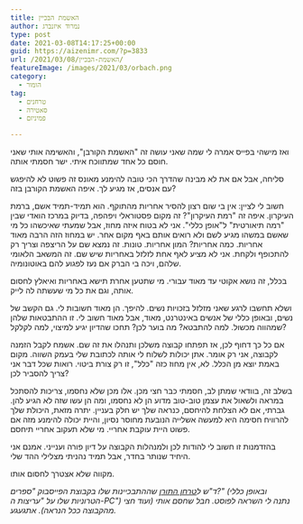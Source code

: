 ```yaml
---
title: האשמת הבכיין
author: נמרוד איזנברג
type: post
date: 2021-03-08T14:17:25+00:00
guid: https://aizenimr.com/?p=3833
url: /2021/03/08/האשמת-הבכיין/
featureImage: /images/2021/03/orbach.png
category:
  - הומור
tag:
  - טרחנים
  - סאטירה
  - פמיניזם

---
```

ואז מישהי בפייס אמרה לי שמה שאני עושה זה "האשמת הקורבן", והאשימה אותי שאני חוסם כל אחד שמתווכח איתי. ישר חסמתי אותה.

סליחה, אבל אם את לא מבינה שהדרך הכי טובה להימנע מאונס זה פשוט לא להיפגש עם אנסים, אז מגיע לך. איפה האשמת הקורבן בזה?

חשוב לי לציין: אין בי שום רצון להסיר אחריות מהתוקף. הוא תמיד-תמיד אשם, ברמת העיקרון. איפה זה "רמת העיקרון"? זה מקום פסטוראלי ויפהפה, בדיוק במרכז הואדי שבין "רמה תיאורטית" ל"אופן כללי". אני לא בטוח איזה מחוז, אבל שמעתי שאיכשהו כל מי שאשם במשהו מגיע לשם ולא רואים אותם באף מקום אחר. יש במחוז הזה הרבה מאוד אחריות. כמה אחריות? המון אחריות. טונות. זה נמצא שם על הריצפה וצריך רק להתכופף ולקחת. אני לא מציע לאף אחת לזלזל באחריות שיש שם. זה המשאב הלאומי שלהם, ויכה בי הברק אם נעז לפגוע להם באוטונומיה.

בכלל, זה נושא אקוטי עד מאוד עבורי. מי שתטען אחרת תישא באחריות ואיאלץ לחסום אותה, וגם את כל מי שעשתה לה לייק.

ושלא תחשבו לרגע שאני מזלזל בזכויות נשים. להיפך. הן מאוד חשובות לי. גם הקשב של נשים, ובאופן כללי של אנשים באינטרנט, מאוד, אבל מאוד חשוב לי. זו ההתבטאות שלהן שמהווה מכשול. למה להתבטא? מה בוער לכן? תחכו שהדיון יגיע למיצוי, למה לקלקל?

אם כל כך דחוף לכן, אז תפתחו קבוצה משלכן ותנהלו את זה שם. אשמח לקבל הזמנה לקבוצה, אני רק אומר. אתן יכולות לשלוח לי אותה לכתובת שלי בעמק השווה. מקום באמת יוצא מן הכלל. לא, אין מחוז כזה "כלל", זו רק צורת ביטוי. רואות שכל דבר אני צריך להסביר לכן?

בשלב זה, בוודאי שמתן לב, חסמתי כבר חצי מכן. אלו מכן שלא נחסמו, צריכות להסתכל במראה ולשאול את עצמן טוב-טוב מדוע הן לא נחסמו, ומה הן עשו שזה לא הגיע להן. גברתי, אם לא הצלחת להיחסם, כנראה שלך יש חלק בעניין. יתרה מזאת, היכולת שלך להרוויח חסימה היא למעשה אשלייה הנובעת מחוסר נסיון, והיית יכולה להימנע מזה אם פשוט היית עוקבת אחריי. מי שלא תעקוב אחריי תיחסם.

בהזדמנות זו חשוב לי להודות לכן ולמנהלות הקבוצה על דיון פורה וענייני. אמנם אני היחיד שנותר בחדר, אבל תמיד נהניתי מצלילי ההד שלי.

מקווה שלא אצטרך לחסום אותו.

_ד"ש ל[טרחן התורן][1] שההתבכיינות שלו בקבוצת הפייסבוק "ספרים?" (ובאופן כללי הטרוניות שלו על "עריצות ה-PC") נתנה לי השראה לפוסט. חבל שחסם אותי (ועוד חצי מהקבוצה ככל הנראה). אתגעגע._

 [1]: https://dannyorbach.com/2021/03/06/%d7%92%d7%91%d7%a8%d7%99%d7%9d-%d7%a0%d7%a9%d7%99%d7%9d-%d7%95%d7%90%d7%9c%d7%99%d7%9e%d7%95%d7%aa-%d7%94%d7%9c%d7%95%d7%97%d7%9d-%d7%a9%d7%9e%d7%a0%d7%a4%d7%a5-%d7%9e%d7%99%d7%aa%d7%95%d7%a1%d7%99/